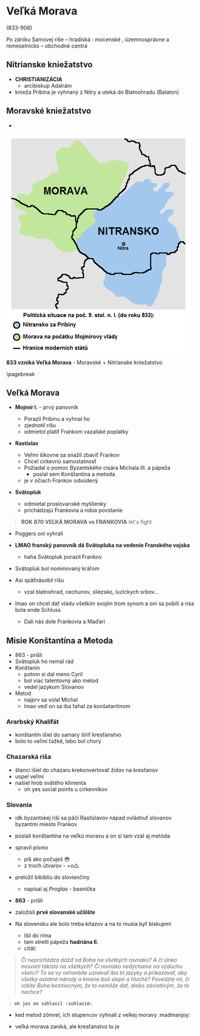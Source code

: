 # Veľká Morava

(833-906)

Po zániku Samovej ríše – hradiská : mocenské , územnosprávne a remeselnícko – obchodné centrá

## Nitrianske kniežatstvo

 - **CHRISTIANIZÁCIA**
   - arcibiskup Adalrám
 - knieža Pribina je vyhnaný z Nitry a uteká do Blatnohradu (Balaton)

## Moravské kniežatstvo

 - 

![Nitra a Morava](nitra_morava.png)

**833 vzniká Veľká Morava** - Moravské + Nitrianske kniežatstvo

\pagebreak

## Veľká Morava

 - **Mojmír I.** - prvý panovník
   - Porazil Pribinu a vyhnal ho
   - zjednotil ríšu
   - odmietol platiť Frankom vazalské poplatky

 - **Rastislav**
   - Veľmi šikovne sa snažil zbaviť Frankov
   - Chcel cirkevnú samostatnosť
   - Požiadal o pomoc Byzantského cisára Michala III. a pápeža
     - poslal sem Konštantína a metoda
   - je v očiach Frankov odsúdený
 - **Svätopluk**
   - odmietal proslovanské myšlienky
   - prichádzajú Frankovia a robia povstanie

> **ROK 870 VEĽKÁ MORAVA vs FRANKOVIA** let's fight

 - Poggers oni vyhrali
 - **LMAO franský panovník dá Svätopluka na vedenie Franského vojska**
   - haha Svätopluk porazil Frankov
 - Svätopluk bol nominovaný kráľom

 - Asi späťnásobil ríšu
   - vzal blatnohrad, cechunov, sliezsko, luzickych srbov...

 - lmao on chcel dať vládu všetkím svojím trom synom a oni sa pobili a risa bola ende Schluss
   - Dali nás dole Frankovia a Maďari

## Misie Konštantína a Metoda

 - 863 - prišli
 - Svätopluk ho nemal rád
 - Konštanín
   - potom si dal meno Cyril
   - bol viac talentovný ako metod
   - vedel jazykom Slovanov
 - Metod
   - najprv sa volal Michal
   - lmao veď on sa iba ťahal za konšatantínom

### Ararbský Khalifát

 - konštantín išiel do samary šíriť kresťanstvo
 - bolo to veľmi ťažké, lebo bol chorý

### Chazarská ríša

 - štanci išiel do chazaru krekonvertovať židov na kresťanov
 - uspel veľmi
 - našiel hrob svätého klimenta
   - oh yes social points u cirkevníkov

### Slovania

 - idk byzantskej ríši sa páči Rastislavov nápad ovládnuť slovanov byzantmi miesto Frankov
 - poslali konštantína na veľkú moravu a on si tam vzal aj metóda
 - spravil písmo
   - píš ako počuješ :flushed:
   - z troch útvarov - $+ o \triangle$
 - preložil bibibliu do slovienčiny
   - napísal aj *Proglas* - basnička
 - **863** - prišli
 - založisli **prvé slovanské učilište**

 - Na slovensku ale bolo treba kňazov a na to musia byť biskupmi
   - Išli do ríma
   - tam stretli pápeža **hadriána II.**
   - citát:

> *Či neprichádza dážď od Boha na všetkých rovnako? A či slnko nesvieti takisto na všetkých? Či rovnako nedýchame na vzduchu všetci? To sa vy nehanbíte uznávať iba tri jazyky a prikazovať, aby všetky ostatné národy a kmene boli slepé a hluché? Povedzte mi, či robíte Boha bezmocným, že to nemôže dať, alebo závistlivým, že to nechce?*

     - oh jes on súhlasil :suhlasim:

 - ked metod zômrel, ich stupencov vyhnali z velkej moravy :madmanjoy:

 - veľká morava zaniká, ale kresťanstvo tu je

